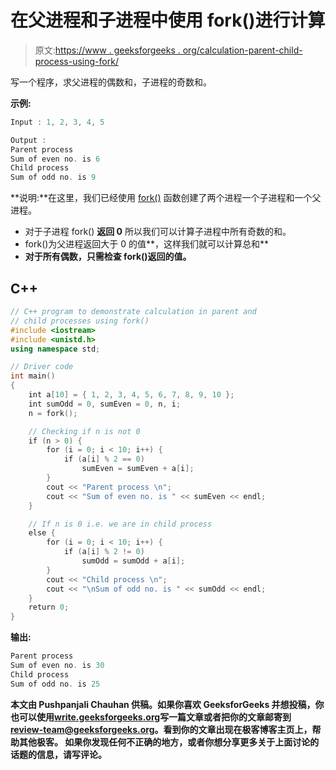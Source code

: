 # 在父进程和子进程中使用 fork()进行计算

> 原文:[https://www . geeksforgeeks . org/calculation-parent-child-process-using-fork/](https://www.geeksforgeeks.org/calculation-parent-child-process-using-fork/)

写一个程序，求父进程的偶数和，子进程的奇数和。

**示例:**

```cpp
Input : 1, 2, 3, 4, 5 

Output :
Parent process 
Sum of even no. is 6
Child process 
Sum of odd no. is 9 
```

**说明:**在这里，我们已经使用 [fork()](https://www.geeksforgeeks.org/fork-system-call/) 函数创建了两个进程一个子进程和一个父进程。

*   对于子进程 fork() **返回 0** 所以我们可以计算子进程中所有奇数的和。
*   fork()为父进程返回大于 0 的值**，这样我们就可以计算总和**
*   **对于所有偶数，只需检查 fork()返回的值。**

## **C++**

```cpp
// C++ program to demonstrate calculation in parent and
// child processes using fork()
#include <iostream>
#include <unistd.h>
using namespace std;

// Driver code
int main()
{
    int a[10] = { 1, 2, 3, 4, 5, 6, 7, 8, 9, 10 };
    int sumOdd = 0, sumEven = 0, n, i;
    n = fork();

    // Checking if n is not 0
    if (n > 0) {
        for (i = 0; i < 10; i++) {
            if (a[i] % 2 == 0)
                sumEven = sumEven + a[i];
        }
        cout << "Parent process \n";
        cout << "Sum of even no. is " << sumEven << endl;
    }

    // If n is 0 i.e. we are in child process
    else {
        for (i = 0; i < 10; i++) {
            if (a[i] % 2 != 0)
                sumOdd = sumOdd + a[i];
        }
        cout << "Child process \n";
        cout << "\nSum of odd no. is " << sumOdd << endl;
    }
    return 0;
}
```

****输出:****

```cpp
Parent process 
Sum of even no. is 30
Child process 
Sum of odd no. is 25
```

**本文由 **Pushpanjali Chauhan** 供稿。如果你喜欢 GeeksforGeeks 并想投稿，你也可以使用[write.geeksforgeeks.org](https://write.geeksforgeeks.org)写一篇文章或者把你的文章邮寄到 review-team@geeksforgeeks.org。看到你的文章出现在极客博客主页上，帮助其他极客。
如果你发现任何不正确的地方，或者你想分享更多关于上面讨论的话题的信息，请写评论。**
